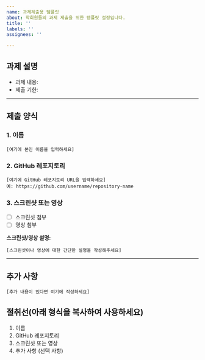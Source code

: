```yaml
---
name: 과제제출용 템플릿
about: 학회원들의 과제 제출을 위한 템플릿 설정입니다.
title: ''
labels: ''
assignees: ''

---
```


## 과제 설명

<!-- 과제에 대한 설명을 작성해주세요 -->

-   과제 내용:
-   제출 기한:

---

## 제출 양식

<!-- 아래 형식에 맞춰 정보를 입력해주세요 -->

### 1. 이름

```
[여기에 본인 이름을 입력하세요]
```

### 2. GitHub 레포지토리

```
[여기에 GitHub 레포지토리 URL을 입력하세요]
예: https://github.com/username/repository-name
```

### 3. 스크린샷 또는 영상

<!-- 아래 중 하나를 선택하여 첨부해주세요 -->

-   [ ] 스크린샷 첨부
-   [ ] 영상 첨부

**스크린샷/영상 설명:**

```
[스크린샷이나 영상에 대한 간단한 설명을 작성해주세요]
```

---

## 추가 사항

<!-- 기타 공유하고 싶은 내용이 있다면 작성해주세요 -->

```
[추가 내용이 있다면 여기에 작성하세요]
```

절취선(아래 형식을 복사하여 사용하세요)
---
1. 이름
2. GitHub 레포지토리
3. 스크린샷 또는 영상
4. 추가 사항 (선택 사항)
